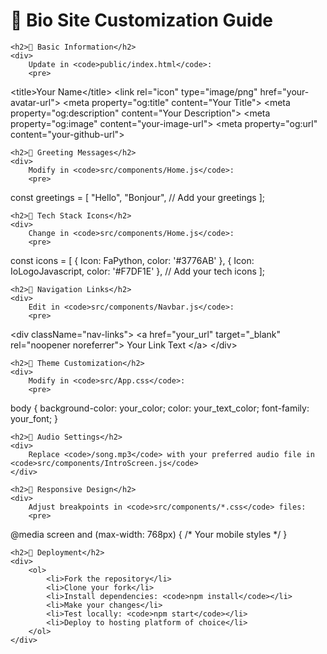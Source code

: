 <!DOCTYPE html>
<html lang="en">
<head>
    <meta charset="UTF-8">
    <title>Bio Site Customization Guide</title>
</head>
<body>
    <h1>🎨 Bio Site Customization Guide</h1>

    <h2>📝 Basic Information</h2>
    <div>
        Update in <code>public/index.html</code>:
        <pre>
&lt;title&gt;Your Name&lt;/title&gt;
&lt;link rel="icon" type="image/png" href="your-avatar-url"&gt;
&lt;meta property="og:title" content="Your Title"&gt;
&lt;meta property="og:description" content="Your Description"&gt;
&lt;meta property="og:image" content="your-image-url"&gt;
&lt;meta property="og:url" content="your-github-url"&gt;
        </pre>
    </div>

    <h2>👋 Greeting Messages</h2>
    <div>
        Modify in <code>src/components/Home.js</code>:
        <pre>
const greetings = [
    "Hello",
    "Bonjour",
    // Add your greetings
];
        </pre>
    </div>

    <h2>🔧 Tech Stack Icons</h2>
    <div>
        Change in <code>src/components/Home.js</code>:
        <pre>
const icons = [
    { Icon: FaPython, color: '#3776AB' },
    { Icon: IoLogoJavascript, color: '#F7DF1E' },
    // Add your tech icons
];
        </pre>
    </div>

    <h2>🔗 Navigation Links</h2>
    <div>
        Edit in <code>src/components/Navbar.js</code>:
        <pre>
&lt;div className="nav-links"&gt;
    &lt;a href="your_url" target="_blank" rel="noopener noreferrer"&gt;
        Your Link Text
    &lt;/a&gt;
&lt;/div&gt;
        </pre>
    </div>

    <h2>🎨 Theme Customization</h2>
    <div>
        Modify in <code>src/App.css</code>:
        <pre>
body {
    background-color: your_color;
    color: your_text_color;
    font-family: your_font;
}
        </pre>
    </div>

    <h2>🎵 Audio Settings</h2>
    <div>
        Replace <code>/song.mp3</code> with your preferred audio file in <code>src/components/IntroScreen.js</code>
    </div>

    <h2>📱 Responsive Design</h2>
    <div>
        Adjust breakpoints in <code>src/components/*.css</code> files:
        <pre>
@media screen and (max-width: 768px) {
    /* Your mobile styles */
}
        </pre>
    </div>

    <h2>🚀 Deployment</h2>
    <div>
        <ol>
            <li>Fork the repository</li>
            <li>Clone your fork</li>
            <li>Install dependencies: <code>npm install</code></li>
            <li>Make your changes</li>
            <li>Test locally: <code>npm start</code></li>
            <li>Deploy to hosting platform of choice</li>
        </ol>
    </div>
</body>
</html>
